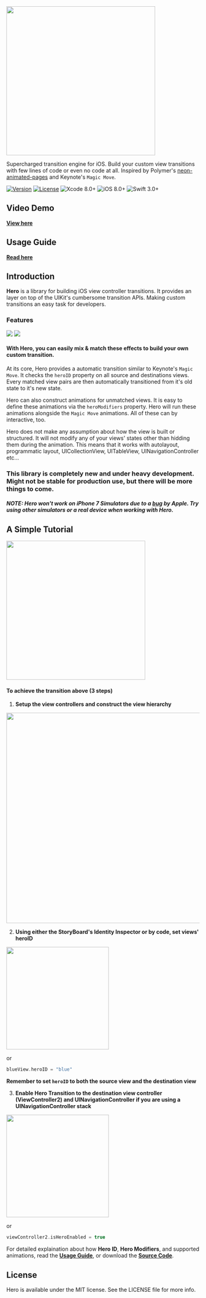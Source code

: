 <img src="https://github.com/lkzhao/Hero/blob/master/Resources/HeroLogo@2x.png?raw=true" width="388"/>

Supercharged transition engine for iOS. Build your custom view transitions with few lines of code or even no code at all. Inspired by Polymer's [neon-animated-pages](https://elements.polymer-project.org/elements/neon-animation) and Keynote's `Magic Move`.

[![Version](https://img.shields.io/cocoapods/v/Hero.svg?style=flat)](http://cocoapods.org/pods/Hero)
[![License](https://img.shields.io/cocoapods/l/Hero.svg?style=flat)](https://github.com/lkzhao/Hero/blob/master/LICENSE?raw=true)
![Xcode 8.0+](https://img.shields.io/badge/Xcode-8.0%2B-blue.svg)
![iOS 8.0+](https://img.shields.io/badge/iOS-8.0%2B-blue.svg)
![Swift 3.0+](https://img.shields.io/badge/Swift-3.0%2B-orange.svg)

## Video Demo
**[View here](https://youtu.be/-6L79or6Iq8)**

## Usage Guide
**[Read here](https://github.com/lkzhao/Hero/wiki/Usage-Guide)**

## Introduction

**Hero** is a library for building iOS view controller transitions. It provides an layer on top of the UIKit's cumbersome transition APIs. Making custom transitions an easy task for developers.

### Features
<img src="https://cdn.rawgit.com/lkzhao/Hero/master/Resources/basic.svg"/>
<img src="https://cdn.rawgit.com/lkzhao/Hero/master/Resources/effects.svg"/>

#### With Hero, you can easily mix & match these effects to build your own custom transition.

At its core, Hero provides a automatic transition similar to Keynote's `Magic Move`. It checks the `heroID` property on all source and destinations views. Every matched view pairs are then automatically transitioned from it's old state to it's new state.

Hero can also construct animations for unmatched views. It is easy to define these animations via the `heroModifiers` property. Hero will run these animations alongside the `Magic Move` animations. All of these can by interactive, too.

Hero does not make any assumption about how the view is built or structured. It will not modify any of your views' states other than hidding them during the animation. This means that it works with autolayout, programmatic layout, UICollectionView, UITableView, UINavigationController etc... 

### This library is completely new and under heavy development. Might not be stable for production use, but there will be more things to come.
##### NOTE: Hero won't work on iPhone 7 Simulators due to a [bug](https://forums.developer.apple.com/thread/63438) by Apple. Try using other simulators or a real device when working with Hero.

## A Simple Tutorial

<img src="https://github.com/lkzhao/Hero/blob/master/Resources/basic.gif?raw=true" width="362"/>

#### To achieve the transition above (3 steps)
1. **Setup the view controllers and construct the view hierarchy**

  <img src="https://github.com/lkzhao/Hero/blob/master/Resources/basic.png?raw=true" width="548"/>

2. **Using either the StoryBoard's Identity Inspector or by code, set views' heroID**

  <img src="https://github.com/lkzhao/Hero/blob/master/Resources/blue@2x.png?raw=true" width="267"/>

  or

  ```swift
  blueView.heroID = "blue"
  ```
  
  **Remember to set `heroID` to both the source view and the destination view**

3. **Enable Hero Transition to the destination view controller (ViewController2) and UINavigationController if you are using a UINavigationController stack**

  <img src="https://github.com/lkzhao/Hero/blob/master/Resources/ViewController@2x.png?raw=true" width="267"/>
  
  or
  
  ```swift
  viewController2.isHeroEnabled = true
  ```

For detailed explaination about how **Hero ID**, **Hero Modifiers**, and supported animations, read the **[Usage Guide](https://github.com/lkzhao/Hero/wiki/Usage-Guide)**, or download the **[Source Code](http://github.com/lkzhao/Hero/zipball/master/)**.

## License

Hero is available under the MIT license. See the LICENSE file for more info.
